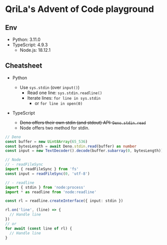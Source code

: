 # QriLa's Advent of Code playground

## Env

- Python: 3.11.0
- TypeScript: 4.9.3
  - Node.js: 18.12.1

## Cheatsheet

- Python
  - Use `sys.stdin` (over `input()`)
    - Read one line: `sys.stdin.readline()`
    - Iterate lines: `for line in sys.stdin`
      - or `for line in open(0)`

- TypeScript
  - ~~Deno offers their own stdin (and stdout) API: `Deno.stdin.read`~~
  - Node offers two method for stdin.

```ts
// Deno
const buffer = new Uint8Array(65_536)
const bytesLength = await Deno.stdin.read(buffer) as number
const input = new TextDecoder().decode(buffer.subarray(0, bytesLength))

// Node
// - readFileSync
import { readFileSync } from 'fs'
const input = readFileSync(0, 'utf-8')

// - readline
import { stdin } from 'node:process'
import * as readline from 'node:readline'

const rl = readline.createInterface({ input: stdin })

rl.on('line', (line) => {
  // Handle line
})
// or
for await (const line of rl) {
  // Handle line
}
```

